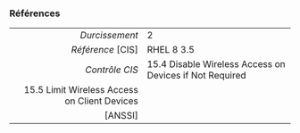 ### Références

|                 |    |
|----------------:|:---|
|   *Durcissement*| 2 |
|*Référence* [CIS]| RHEL 8 3.5 |
|   *Contrôle CIS*| 15.4 Disable Wireless Access on Devices if Not Required
15.5 Limit Wireless Access on Client Devices |
|          [ANSSI]|  |
